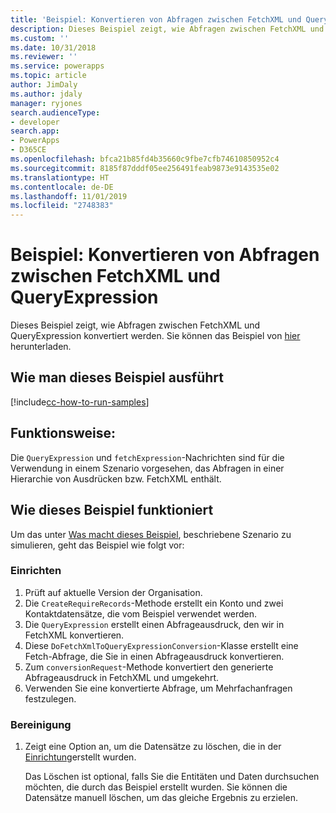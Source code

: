 ```yaml
---
title: 'Beispiel: Konvertieren von Abfragen zwischen FetchXML und QueryExpression (Common Data Service) | Microsoft-Dokumentation'
description: Dieses Beispiel zeigt, wie Abfragen zwischen FetchXML und QueryExpression konvertiert werden
ms.custom: ''
ms.date: 10/31/2018
ms.reviewer: ''
ms.service: powerapps
ms.topic: article
author: JimDaly
ms.author: jdaly
manager: ryjones
search.audienceType:
- developer
search.app:
- PowerApps
- D365CE
ms.openlocfilehash: bfca21b85fd4b35660c9fbe7cfb74610850952c4
ms.sourcegitcommit: 8185f87dddf05ee256491feab9873e9143535e02
ms.translationtype: HT
ms.contentlocale: de-DE
ms.lasthandoff: 11/01/2019
ms.locfileid: "2748383"
---
```

# <a name="sample-convert-queries-between-fetchxml-and-queryexpression"></a>Beispiel: Konvertieren von Abfragen zwischen FetchXML und QueryExpression

Dieses Beispiel zeigt, wie Abfragen zwischen FetchXML und QueryExpression konvertiert werden. Sie können das Beispiel von [hier](https://github.com/Microsoft/PowerApps-Samples/tree/master/cds/orgsvc/C%23/Convertqueriesfetchqueryexpressions) herunterladen.

## <a name="how-to-run-this-sample"></a>Wie man dieses Beispiel ausführt

[!include[cc-how-to-run-samples](../../includes/cc-how-to-run-samples.md)]

## <a name="what-this-sample-does"></a>Funktionsweise:

Die `QueryExpression` und `fetchExpression`-Nachrichten sind für die Verwendung in einem Szenario vorgesehen, das Abfragen in einer Hierarchie von Ausdrücken bzw. FetchXML enthält.

## <a name="how-this-sample-works"></a>Wie dieses Beispiel funktioniert

Um das unter [Was macht dieses Beispiel](#what-this-sample-does), beschriebene Szenario zu simulieren, geht das Beispiel wie folgt vor:

### <a name="setup"></a>Einrichten

1. Prüft auf aktuelle Version der Organisation. 
1. Die `CreateRequireRecords`-Methode erstellt ein Konto und zwei Kontaktdatensätze, die vom Beispiel verwendet werden.
1. Die `QueryExpression` erstellt einen Abfrageausdruck, den wir in FetchXML konvertieren.
1. Diese `DoFetchXmlToQueryExpressionConversion`-Klasse erstellt eine Fetch-Abfrage, die Sie in einen Abfrageausdruck konvertieren.
1. Zum `conversionRequest`-Methode konvertiert den generierte Abfrageausdruck in FetchXML und umgekehrt.
1. Verwenden Sie eine konvertierte Abfrage, um Mehrfachanfragen festzulegen. 

### <a name="clean-up"></a>Bereinigung

1. Zeigt eine Option an, um die Datensätze zu löschen, die in der [Einrichtung](#setup)erstellt wurden.

    Das Löschen ist optional, falls Sie die Entitäten und Daten durchsuchen möchten, die durch das Beispiel erstellt wurden. Sie können die Datensätze manuell löschen, um das gleiche Ergebnis zu erzielen.
